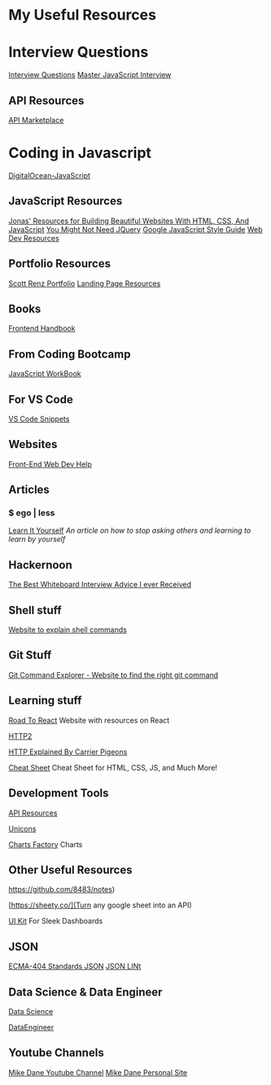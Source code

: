 # My Useful Resources

# Interview Questions

[Interview Questions](https://github.com/MaximAbramchuck/awesome-interview-questions)
[Master JavaScript Interview](https://medium.com/javascript-scene/master-the-javascript-interview-what-is-a-pure-function-d1c076bec976)

## API Resources
[API Marketplace](https://rapidapi.com/?utm_source=mashape&utm_medium=301)
# Coding in Javascript

[DigitalOcean-JavaScript](https://www.digitalocean.com/community/tutorial_series/how-to-code-in-javascript)

## JavaScript Resources
[Jonas' Resources for Building Beautiful Websites With HTML, CSS, And JavaScript](http://codingheroes.io/resources/)
[You Might Not Need JQuery](http://youmightnotneedjquery.com/)
[Google JavaScript Style Guide](https://google.github.io/styleguide/jsguide.html)
[Web Dev Resources](https://inspiredwebdev.com/)

## Portfolio Resources

[Scott Renz Portfolio](https://scotrenz.github.io/)
[Landing Page Resources](https://www.wordstream.com/blog/ws/2015/06/15/landing-page-inspiration)

## Books

[Frontend Handbook](https://frontendmasters.com/books/front-end-handbook/2019/)

## From Coding Bootcamp

[JavaScript WorkBook](https://javascript-workbook.netlify.com/1)

## For VS Code

[VS Code Snippets](https://code.visualstudio.com/docs/editor/userdefinedsnippets)

## Websites

[Front-End Web Dev Help](https://alligator.io/)

## Articles

### \$ ego | less

[Learn It Yourself](https://egoless.tech/learn-it-yourself/)
_An article on how to stop asking others and learning to learn by yourself_

## Hackernoon

[The Best Whiteboard Interview Advice I ever Received](https://hackernoon.com/the-best-whiteboard-interview-advice-i-ever-received-3ebbfa72e4a)

## Shell stuff

[Website to explain shell commands](https://explainshell.com/)

## Git Stuff

[Git Command Explorer - Website to find the right git command](https://gitexplorer.com/)

## Learning stuff

[Road To React](https://roadtoreact.com/) Website with resources on React

[HTTP2](https://kinsta.com/learn/what-is-http2/)

[HTTP Explained By Carrier Pigeons](https://medium.freecodecamp.org/https-explained-with-carrier-pigeons-7029d2193351)

[Cheat Sheet](https://htmlcheatsheet.com/) Cheat Sheet for HTML, CSS, JS, and Much More!

## Development Tools

[API Resources](https://public-apis.xyz/category/security/5c4842cd78baa30b8b7e549e)

[Unicons](https://iconscout.com/unicons)

[Charts Factory](https://chartsfactory.com/) Charts

## Other Useful Resources

https://github.com/8483/notes)

[https://sheety.co/](Turn any google sheet into an API)

[UI Kit](https://www.invisionapp.com/inside-design/design-resources/design-system-dashboard-ui-kit/) For Sleek Dashboards

## JSON

[ECMA-404 Standards JSON](http://www.ecma-international.org/flat/publications/files/ECMA-ST/ECMA-404.pdf)
[JSON LINt](https://jsonlint.com/)

## Data Science & Data Engineer

[Data Science](https://medium.com/@SeattleDataGuy/learning-data-science-our-favorite-resources-to-learn-data-science-from-free-to-not-47beb6424de1)

[DataEngineer](https://hackernoon.com/learn-data-engineering-my-favorite-free-resources-52a29ab999b)

## Youtube Channels

[Mike Dane Youtube Channel](https://www.youtube.com/channel/UCvmINlrza7JHB1zkIOuXEbw/videos)
[Mike Dane Personal Site](https://www.mikedane.com/)
